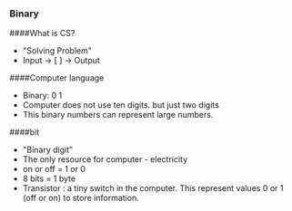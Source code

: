 ### Binary

####What is CS?
- "Solving Problem"
- Input -> [     ] -> Output

####Computer language
- Binary: 0 1
- Computer does not use ten digits. but just two digits
- This binary numbers can represent large numbers.

####bit
- "Binary digit"
- The only resource for computer - electricity
- on or off = 1 or 0
- 8 bits = 1 byte
- Transistor : a tiny switch in the computer. This represent values 0 or 1 (off or on) to store information.
